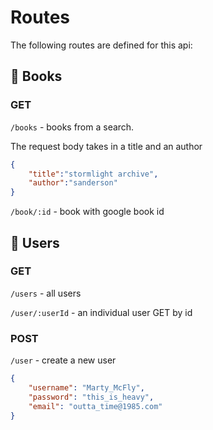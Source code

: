 # Routes

The following routes are defined for this api:

## 📖 Books

### GET

`/books` - books from a search.

The request body takes in a title and an author

```json
{
	"title":"stormlight archive",
	"author":"sanderson"
}
```

`/book/:id` - book with google book id

## 👤 Users

### GET

`/users` - all users

`/user/:userId` - an individual user GET by id

### POST

`/user` - create a new user

```json
{
    "username": "Marty_McFly",
    "password": "this_is_heavy",
    "email": "outta_time@1985.com"
}
```
